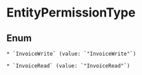 
# EntityPermissionType

## Enum


    * `InvoiceWrite` (value: `"InvoiceWrite"`)

    * `InvoiceRead` (value: `"InvoiceRead"`)



